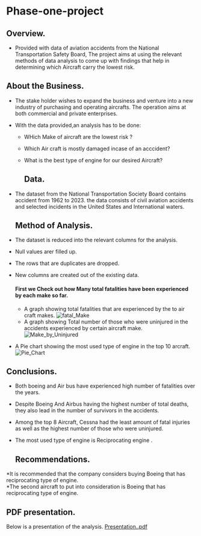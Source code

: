  # Phase-one-project
 
 
## Overview.            
* Provided with data of aviation accidents from the National Transportation Safety Board, The project aims at using the relevant methods of data analysis to come up with findings that help in determining which Aircraft carry the lowest risk.

## About the Business.
* The stake holder wishes to expand the business and venture into a new industry of purchasing and operating aircrafts. The operation aims at both commercial and private enterprises.
* With the data provided,an analysis has to be done:
  * WHich Make of aircraft are the lowest risk ?
  * Which Air craft is mostly damaged incase of an acccident?
  * What is the best type of engine for our desired Aircraft?

      ##  Data.
* The dataset from  the National Transportation Society Board contains accident from 1962 to 2023. the data consists of civil aviation accidents and selected incidents in the United States and International waters.

  ## Method of Analysis.
* The dataset is reduced into the relevant columns for the analysis.
* Null values arer filled up.
* The rows that are duplicates are dropped.
* New columns are created out of the existing data.

  #### First we Check out how Many total fatalities have been experienced by each make so far.

  * A graph showing total fatalities that are experienced by the to air craft makes.
     ![fatal_Make](https://github.com/Baraka-Wambua/Phase-one-project/assets/169344090/c43e7f22-72d8-4353-895a-2199926306fe)
  * A graph showing Total number of those who were uninjured in the accidents experienced by certain aircraft make.
![Make_by_Uninjured](https://github.com/Baraka-Wambua/Phase-one-project/assets/169344090/2da1bfff-c6c0-4bd2-9f52-9dc391734366)
    
     
    


* A Pie chart showing the most used type of engine in the top 10 arcraft. 
![Pie_Chart](https://github.com/Baraka-Wambua/Phase-one-project/assets/169344090/25e61b33-2b31-4d11-abce-f98d6fd8b47b)

## Conclusions.

* Both boeing and Air bus have experienced high number of fatalities over   the years.
* Despite Boeing And Airbus having the highest number of total deaths, they also lead in the number of survivors in the accidents.                                                         
* Among the top 8 Aircraft, Cessna had the least amount of fatal injuries as well as the highest number of those who were uninjured.                                                       
* The most used type of engine is Reciprocating engine .

  ## Recommendations.
*It is recommended that the company considers buying Boeing that has reciprocating  type of engine.                                                                                    
*The second aircraft to put into consideration is Boeing that has reciprocating type of engine.  

   ## PDF presentation.
   Below is a presentation of the analysis.
 [Presentation..pdf](https://github.com/user-attachments/files/15753865/Presentation.pdf)

